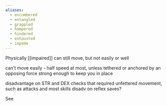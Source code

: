 ```yaml
---
aliases:
  - encumbered
  - entangled
  - grappled
  - hampered
  - hindered
  - exhausted
  - impede
---
```

Physically [[impaired]]
can still move, but not easily or well

can't move easily - half speed at most, unless tethered or anchored by an opposing force strong enough to keep you in place

disadvantage on STR and DEX checks that required unfettered movement, such as attacks and most skills
disadv on reflex saves?

See 